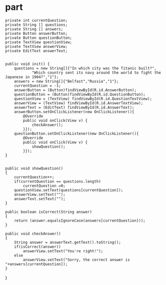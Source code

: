 # part


    private int currentQuestion;
    private String [] questions;
    private String [] answers;
    private Button answerButton;
    private Button questionButton;
    private TextView questionView;
    private TextView answerView;
    private EditText answerText;


    public void init() {
        questions = new String[]{"In which city was the Titanic built?",
                "Which country sent its navy around the world to fight the Japanese in 1904?","1"};
        answers = new String[]{"Belfast","Russia","1"};
        currentQuestion = -1;
        answerButton = (Button)findViewById(R.id.AnswerButton);
        questionButton = (Button)findViewById(R.id.QuestionButton);
        questionView = (TextView) findViewById(R.id.QuestionTextView);
        answerView = (TextView) findViewById(R.id.AnswerTextView);
        answerText = (EditText) findViewById(R.id.AnswerText);
        answerButton.setOnClickListener(new OnClickListener(){
            @Override
            public void onClick(View v) {
                checkAnswer();
            }});
        questionButton.setOnClickListener(new OnClickListener(){
            @Override
            public void onClick(View v) {
                showQuestion();
            }});
    }


    public void showQuestion()
    {
        currentQuestion++;
        if(currentQuestion == questions.length)
            currentQuestion =0;
        questionView.setText(questions[currentQuestion]);
        answerView.setText("");
        answerText.setText("");
    }

    public boolean isCorrect(String answer)
    {
        return (answer.equalsIgnoreCase(answers[currentQuestion]));
    }

    public void checkAnswer()
    {
        String answer = answerText.getText().toString();
        if(isCorrect(answer))
            answerView.setText("You're right!");
        else
            answerView.setText("Sorry, the correct answer is "+answers[currentQuestion]);
    }





}




